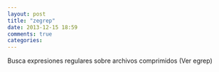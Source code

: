 ```yaml
---
layout: post
title: "zegrep"
date: 2013-12-15 18:59
comments: true
categories: 
---
```

Busca expresiones regulares sobre archivos comprimidos (Ver egrep)

